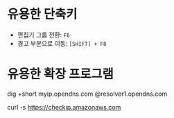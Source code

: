 # 유용한 단축키

- 편집기 그룹 전환: `F6`
- 경고 부분으로 이동: `[SHIFT] + F8`


# 유용한 확장 프로그램


dig +short myip.opendns.com @resolver1.opendns.com

curl -s https://checkip.amazonaws.com